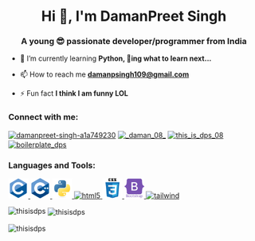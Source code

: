<h1 align="center">Hi 👋, I'm DamanPreet Singh</h1>
<h3 align="center">A young 😎 passionate developer/programmer from India</h3>

- 🌱 I’m currently learning **Python, 🤔ing what to learn next...**

- 📫 How to reach me **damanpsingh109@gmail.com**

- ⚡ Fun fact **I think I am funny LOL**

<h3 align="left">Connect with me:</h3>
<p align="left">
<a href="https://linkedin.com/in/damanpreet-singh-a1a749230" target="blank"><img align="center" src="https://raw.githubusercontent.com/rahuldkjain/github-profile-readme-generator/master/src/images/icons/Social/linked-in-alt.svg" alt="damanpreet-singh-a1a749230" height="30" width="40" /></a>
<a href="https://instagram.com/_daman_08_" target="blank"><img align="center" src="https://raw.githubusercontent.com/rahuldkjain/github-profile-readme-generator/master/src/images/icons/Social/instagram.svg" alt="_daman_08_" height="30" width="40" /></a>
<a href="https://www.codechef.com/users/this_is_dps_08" target="blank"><img align="center" src="https://cdn.jsdelivr.net/npm/simple-icons@3.1.0/icons/codechef.svg" alt="this_is_dps_08" height="30" width="40" /></a>
<a href="https://www.hackerrank.com/boilerplate_dps" target="blank"><img align="center" src="https://raw.githubusercontent.com/rahuldkjain/github-profile-readme-generator/master/src/images/icons/Social/hackerrank.svg" alt="boilerplate_dps" height="30" width="40" /></a>
</p>

<h3 align="left">Languages and Tools:</h3>
<p align="left"> 
<a href="https://www.cprogramming.com/" target="_blank" rel="noreferrer"> <img src="https://raw.githubusercontent.com/devicons/devicon/master/icons/c/c-original.svg" alt="c" width="40" height="40"/> </a> <a href="https://www.w3schools.com/cpp/" target="_blank" rel="noreferrer"> <img src="https://raw.githubusercontent.com/devicons/devicon/master/icons/cplusplus/cplusplus-original.svg" alt="cplusplus" width="40" height="40"/> </a> <a href="https://www.python.org" target="_blank" rel="noreferrer"> <img src="https://raw.githubusercontent.com/devicons/devicon/master/icons/python/python-original.svg" alt="python" width="40" height="40"/> </a> <a href="https://www.w3.org/html/" target="_blank" rel="noreferrer"> <img GITHUBsrc="https://raw.githubusercontent.com/devicons/devicon/master/icons/html5/html5-original-wordmark.svg" alt="html5" width="40" height="40"/> </a> <a href="https://www.w3schools.com/css/" target="_blank" rel="noreferrer"> <img src="https://raw.githubusercontent.com/devicons/devicon/master/icons/css3/css3-original-wordmark.svg" alt="css3" width="40" height="40"/> </a> <a href="https://getbootstrap.com" target="_blank" rel="noreferrer"> <img src="https://raw.githubusercontent.com/devicons/devicon/master/icons/bootstrap/bootstrap-plain-wordmark.svg" alt="bootstrap" width="40" height="40"/> </a> <a href="https://tailwindcss.com/" target="_blank" rel="noreferrer"> <img src="https://www.vectorlogo.zone/logos/tailwindcss/tailwindcss-icon.svg" alt="tailwind" width="40" height="40"/> </a> </p>

<p><img align="left" src="https://github-readme-stats.vercel.app/api/top-langs?username=thisisdps&show_icons=true&locale=en&layout=compact" alt="thisisdps" /></p>

<p>&nbsp;<img align="center" src="https://github-readme-stats.vercel.app/api?username=thisisdps&show_icons=true&locale=en" alt="thisisdps" /></p>

<p><img align="center" src="https://github-readme-streak-stats.herokuapp.com/?user=thisisdps&" alt="thisisdps" /></p>
